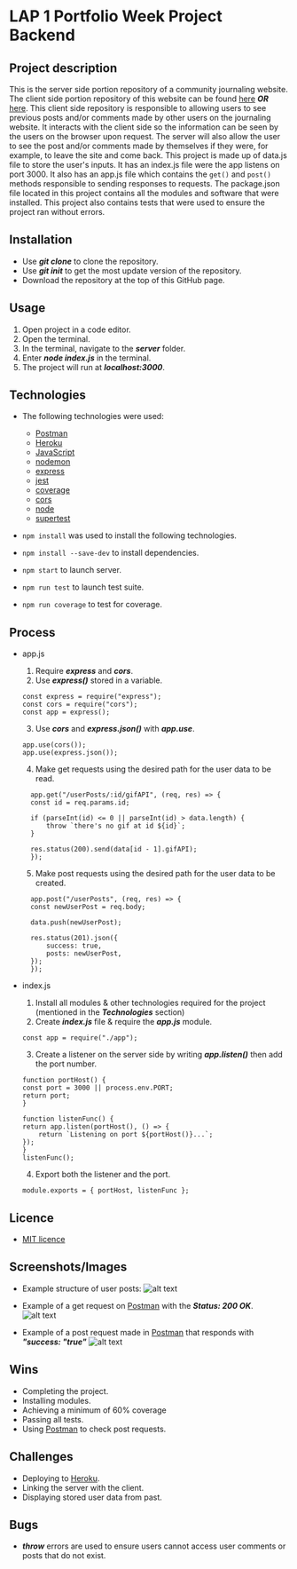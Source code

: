 # LAP 1 Portfolio Week Project Backend

## Project description

This is the server side portion repository of a community journaling website. The client side portion repository of this website can be found [here](https://github.com/nasim1903/Journal-frontend) **_OR_** [here](https://github.com/nasim1903/Journal-Front-new). This client side repository is responsible to allowing users to see previous posts and/or comments made by other users on the journaling website. It interacts with the client side so the information can be seen by the users on the browser upon request. The server will also allow the user to see the post and/or comments made by themselves if they were, for example, to leave the site and come back. This project is made up of data.js file to store the user's inputs. It has an index.js file were the app listens on port 3000. It also has an app.js file which contains the `get()` and `post()` methods responsible to sending responses to requests. The package.json file located in this project contains all the modules and software that were installed. This project also contains tests that were used to ensure the project ran without errors.

## Installation

- Use **_git clone_** to clone the repository.
- Use **_git init_** to get the most update version of the repository.
- Download the repository at the top of this GitHub page.

## Usage

1. Open project in a code editor.
2. Open the terminal.
3. In the terminal, navigate to the **_server_** folder.
4. Enter **_node index.js_** in the terminal.
5. The project will run at **_localhost:3000_**.

## Technologies

- The following technologies were used:

  - [Postman](https://www.postman.com/)
  - [Heroku](https://www.heroku.com/)
  - [JavaScript](https://developer.mozilla.org/en-US/docs/Web/JavaScript)
  - [nodemon](https://www.npmjs.com/package/nodemon)
  - [express](https://www.npmjs.com/package/express)
  - [jest](https://jestjs.io/docs/getting-started)
  - [coverage](https://www.npmjs.com/package/coverage)
  - [cors](https://www.npmjs.com/package/cors)
  - [node](https://nodejs.org/en/)
  - [supertest](https://www.npmjs.com/package/supertest)

- `npm install` was used to install the following technologies.
- `npm install --save-dev` to install dependencies.
- `npm start` to launch server.
- `npm run test` to launch test suite.
- `npm run coverage` to test for coverage.

## Process

- app.js

  1. Require **_express_** and **_cors_**.
  2. Use **_express()_** stored in a variable.

  ```
  const express = require("express");
  const cors = require("cors");
  const app = express();
  ```

  3. Use **_cors_** and **_express.json()_** with **_app.use_**.

  ```
  app.use(cors());
  app.use(express.json());
  ```

  4. Make get requests using the desired path for the user data to be read.

  ```
    app.get("/userPosts/:id/gifAPI", (req, res) => {
    const id = req.params.id;

    if (parseInt(id) <= 0 || parseInt(id) > data.length) {
        throw `there's no gif at id ${id}`;
    }

    res.status(200).send(data[id - 1].gifAPI);
    });
  ```

  5. Make post requests using the desired path for the user data to be created.

  ```
    app.post("/userPosts", (req, res) => {
    const newUserPost = req.body;

    data.push(newUserPost);

    res.status(201).json({
        success: true,
        posts: newUserPost,
    });
    });
  ```

- index.js

  1. Install all modules & other technologies required for the project (mentioned in the **_Technologies_** section)
  2. Create **_index.js_** file & require the **_app.js_** module.

  ```
  const app = require("./app");
  ```

  3. Create a listener on the server side by writing **_app.listen()_** then add the port number.

  ```
  function portHost() {
  const port = 3000 || process.env.PORT;
  return port;
  }

  function listenFunc() {
  return app.listen(portHost(), () => {
      return `Listening on port ${portHost()}...`;
  });
  }
  listenFunc();

  ```

  4. Export both the listener and the port.

  ```
  module.exports = { portHost, listenFunc };

  ```

## Licence

- [MIT licence](https://opensource.org/licenses/mit-license.php)

## Screenshots/Images

- Example structure of user posts:
  ![alt text](readme_imgs/user_posts_arr.png)

- Example of a get request on [Postman](https://www.postman.com/) with the **_Status: 200 OK_**.
  ![alt text](readme_imgs/postman_get.png)

- Example of a post request made in [Postman](https://www.postman.com/) that responds with **_"success: "true"_**
  ![alt text](readme_imgs/postman_post.png)

## Wins

- Completing the project.
- Installing modules.
- Achieving a minimum of 60% coverage
- Passing all tests.
- Using [Postman](https://www.postman.com/) to check post requests.

## Challenges

- Deploying to [Heroku](https://www.heroku.com/).
- Linking the server with the client.
- Displaying stored user data from past.

## Bugs

- **_throw_** errors are used to ensure users cannot access user comments or posts that do not exist.
